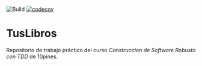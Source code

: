 ![Build](https://github.com/rpgrca/TusLibros/workflows/Build/badge.svg) [![codecov](https://codecov.io/gh/rpgrca/TusLibros/branch/master/graph/badge.svg)](https://codecov.io/gh/rpgrca/TusLibros)


# TusLibros
Repositorio de trabajo práctico del curso *Construccion de Software Robusto con TDD* de 10pines.

